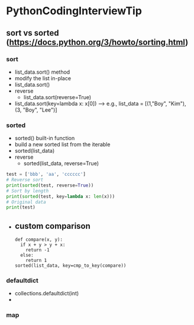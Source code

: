 # PythonCodingInterviewTip

## sort vs sorted  (https://docs.python.org/3/howto/sorting.html)

### sort
- list_data.sort() method
- modify the list in-place
- list_data.sort()
- reverse
  - list_data.sort(reverse=True)
- list_data.sort(key=lambda x: x[0]) --> e.g., list_data = [(1,"Boy", "Kim"), (3, "Boy", "Lee")]

### sorted
- sorted() built-in function
- build a new sorted list from the iterable
- sorted(list_data)
- reverse
  - sorted(list_data, reverse=True)  
```python
test = ['bbb', 'aa', 'cccccc']
# Reverse sort
print(sorted(test, reverse=True))
# Sort by length
print(sorted(test, key=lambda x: len(x)))
# Original data
print(test)
```
- custom comparison
  - 
  ```
  def compare(x, y):
    if x + y > y + x:
      return -1
    else:
      return 1
  sorted(list_data, key=cmp_to_key(compare))
  ```


### defaultdict
  - collections.defaultdict(int)
  - 

### map
  
  

